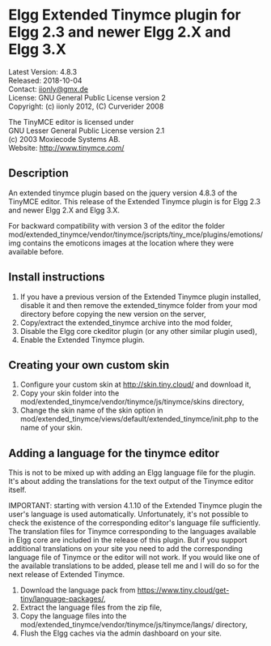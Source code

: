 Elgg Extended Tinymce plugin for Elgg 2.3 and newer Elgg 2.X and Elgg 3.X
=========================================================================

Latest Version: 4.8.3  
Released: 2018-10-04  
Contact: iionly@gmx.de  
License: GNU General Public License version 2  
Copyright: (c) iionly 2012, (C) Curverider 2008  

The TinyMCE editor is licensed under  
GNU Lesser General Public License version 2.1  
(c) 2003 Moxiecode Systems AB.  
Website: http://www.tinymce.com/  


Description
-----------

An extended tinymce plugin based on the jquery version 4.8.3 of the TinyMCE editor. This release of the Extended Tinymce plugin is for Elgg 2.3 and newer Elgg 2.X and Elgg 3.X.

For backward compatibility with version 3 of the editor the folder mod/extended_tinymce/vendor/tinymce/jscripts/tiny_mce/plugins/emotions/img contains the emoticons images at the location where they were available before.


Install instructions
--------------------

1. If you have a previous version of the Extended Tinymce plugin installed, disable it and then remove the extended_tinymce folder from your mod directory before copying the new version on the server,
2. Copy/extract the extended_tinymce archive into the mod folder,
3. Disable the Elgg core ckeditor plugin (or any other similar plugin used),
4. Enable the Extended Tinymce plugin.


Creating your own custom skin
-----------------------------

1. Configure your custom skin at http://skin.tiny.cloud/ and download it,
2. Copy your skin folder into the mod/extended_tinymce/vendor/tinymce/js/tinymce/skins directory,
3. Change the skin name of the skin option in mod/extended_tinymce/views/default/extended_tinymce/init.php to the name of your skin.


Adding a language for the tinymce editor
----------------------------------------

This is not to be mixed up with adding an Elgg language file for the plugin. It's about adding the translations for the text output of the Tinymce editor itself.

IMPORTANT: starting with version 4.1.10 of the Extended Tinymce plugin the user's language is used automatically. Unfortunately, it's not possible to check the existence of the corresponding editor's language file sufficiently. The translation files for Tinymce corresponding to the languages available in Elgg core are included in the release of this plugin. But if you support additional translations on your site you need to add the corresponding language file of Tinymce or the editor will not work. If you would like one of the available translations to be added, please tell me and I will do so for the next release of Extended Tinymce.

1. Download the language pack from https://www.tiny.cloud/get-tiny/language-packages/,
2. Extract the language files from the zip file,
3. Copy the language files into the mod/extended_tinymce/vendor/tinymce/js/tinymce/langs/ directory,
4. Flush the Elgg caches via the admin dashboard on your site.
